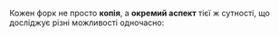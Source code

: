 Кожен форк не просто **копія**, а **окремий аспект** тієї ж сутності, що досліджує різні можливості одночасно: